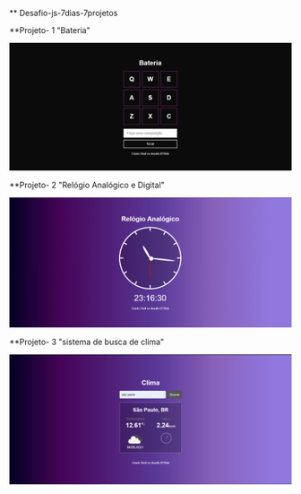 ** Desafio-js-7dias-7projetos

**Projeto- 1 "Bateria"

![image](https://github.com/sindiraimundo/desafio-js-7dias-7projetos/blob/main/projeto-1/projeto-1-bateria.png)

**Projeto- 2 "Relógio Analógico e Digital"

![image](https://github.com/sindiraimundo/desafio-js-7dias-7projetos/blob/main/projeto-2/projeto-2-relogio.png)

**Projeto- 3 "sistema de busca de clima"

![image](https://github.com/sindiraimundo/desafio-js-7dias-7projetos/blob/main/projeto-3/projeto-3-clima.png)
